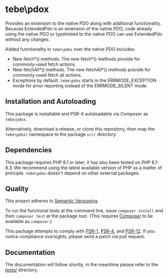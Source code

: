 # tebe\pdox

Provides an extension to the native PDO along with additional functionality. 
Because ExtendedPdo is an extension of the native PDO, code already using the native PDO or typehinted to the native PDO can use ExtendedPdo without any changes.

Added functionality in `tebe\pdox` over the native PDO includes:

- New fetch*() methods. The new fetch*() methods provide for commonly-used fetch actions.
- New fetchAll*() methods. The new fetchAll*() methods provide for commonly-used fetch all actions.
- Exceptions by default. `tebe\pdox` starts in the ERRMODE_EXCEPTION mode for error reporting instead of the ERRMODE_SILENT mode.

## Installation and Autoloading

This package is installable and PSR-4 autoloadable via Composer as `tebe/pdox`.

Alternatively, download a release, or clone this repository, then map the `tebe\pdox\` namespace to the package `src/` directory.

## Dependencies

This package requires PHP 8.1 or later; it has also been tested on PHP 8.1-8.3. We recommend using the latest available version of PHP as a matter of principle. `tebe\pdox` doesn't depend on other external packages.

## Quality

This project adheres to [Semantic Versioning](https://semver.org/).

To run the functional tests at the command line, issue `composer install` and then `composer test` at the package root. (This requires [Composer](https://getcomposer.org/) to be available as `composer`.)

This package attempts to comply with [PSR-1](https://www.php-fig.org/psr/psr-1/), [PSR-4](https://www.php-fig.org/psr/psr-4/), and [PSR-12](https://www.php-fig.org/psr/psr-12/). If you notice compliance oversights, please send a patch via pull request.

## Documentation

The documentation will follow shortly, in the meantime please refer to the [tests/](https://github.com/tbreuss/pdox/tree/main/tests) directory.
